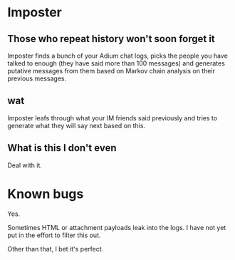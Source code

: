 # Imposter
## Those who repeat history won't soon forget it

Imposter finds a bunch of your Adium chat logs, picks the people you have talked to enough (they have said more than 100 messages) and generates putative messages from them based on Markov chain analysis on their previous messages.

## wat

Imposter leafs through what your IM friends said previously and tries to generate what they will say next based on this.

## What is this I don't even

Deal with it.


# Known bugs

Yes.

Sometimes HTML or attachment payloads leak into the logs. I have not yet put in the effort to filter this out.

Other than that, I bet it's perfect.